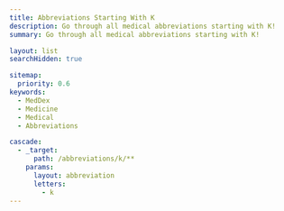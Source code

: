 ```yaml
---
title: Abbreviations Starting With K
description: Go through all medical abbreviations starting with K!
summary: Go through all medical abbreviations starting with K!

layout: list
searchHidden: true

sitemap:
  priority: 0.6
keywords:
  - MedDex
  - Medicine
  - Medical
  - Abbreviations

cascade:
  - _target:
      path: /abbreviations/k/**
    params:
      layout: abbreviation
      letters:
        - k
---
```

